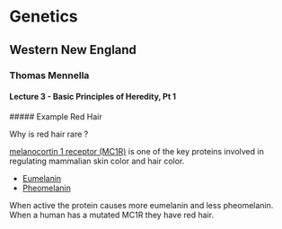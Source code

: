 # Genetics
## Western New England 
### Thomas Mennella
#### Lecture 3 - Basic Principles of Heredity, Pt 1
  
##### Example Red Hair
  
Why is red hair rare ?  

[melanocortin 1 receptor (MC1R)](https://en.wikipedia.org/wiki/Melanocortin_1_receptor) is one of the key proteins involved in regulating mammalian skin color and hair color.  

- [Eumelanin](https://en.wikipedia.org/wiki/Melanin#Eumelanin)
- [Pheomelanin](https://en.wikipedia.org/wiki/Melanin#Pheomelanin)  

When active the protein causes more eumelanin and less pheomelanin. When a human has a mutated MC1R they have red hair.  

